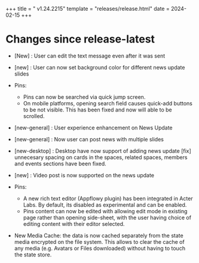 +++
title = " v1.24.2215"
template = "releases/release.html"
date = 2024-02-15
+++

# Changes since release-latest 
- [New] : User can edit the text message even after it was sent
- [new] : User can now set background color for different news update slides
- Pins:
  - Pins can now be searched via quick jump screen.
  - On mobile platforms, opening search field causes quick-add buttons to be not visible. This has been fixed and now will able to be scrolled.

- [new-general] : User experience enhancement on News Update
- [new-general] : Now user can post news with multiple slides
- [new-desktop] : Desktop have now support of adding news update
[fix] unnecesary spacing on cards in the spaces, related spaces, members and events sections have been fixed.
- [new] : Video post is now supported on the news update
- Pins:
  - A new rich text editor (Appflowy plugin) has been integrated in Acter Labs. By default, its disabled as experimental and can be enabled.
  - Pins content can now be edited with allowing edit mode in existing page rather than opening side-sheet, with the user having choice of editing content with their editor selected.

- New Media Cache: the data is now cached separately from the state media encrypted on the file system. This allows to clear the cache of any media (e.g. Avatars or Files downloaded) without having to touch the state store.

